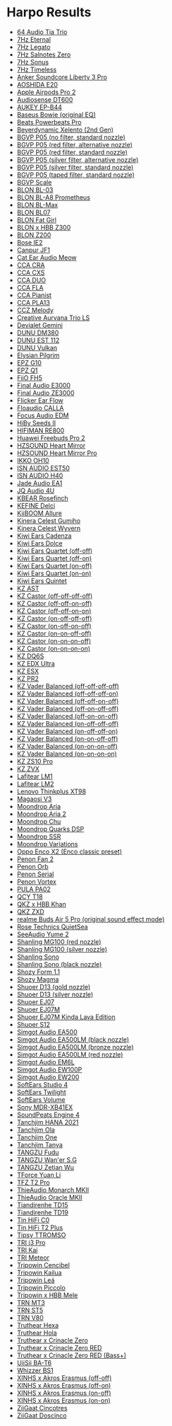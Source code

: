 # Harpo Results

- [64 Audio Tia Trio](./in-ear/64%20Audio%20Tia%20Trio)
- [7Hz Eternal](./in-ear/7Hz%20Eternal)
- [7Hz Legato](./in-ear/7Hz%20Legato)
- [7Hz Salnotes Zero](./in-ear/7Hz%20Salnotes%20Zero)
- [7Hz Sonus](./in-ear/7Hz%20Sonus)
- [7Hz Timeless](./in-ear/7Hz%20Timeless)
- [Anker Soundcore Liberty 3 Pro](./in-ear/Anker%20Soundcore%20Liberty%203%20Pro)
- [AOSHIDA E20](./in-ear/AOSHIDA%20E20)
- [Apple Airpods Pro 2](./in-ear/Apple%20Airpods%20Pro%202)
- [Audiosense DT600](./in-ear/Audiosense%20DT600)
- [AUKEY EP-B44](./in-ear/AUKEY%20EP-B44)
- [Baseus Bowie (original EQ)](./in-ear/Baseus%20Bowie%20(original%20EQ))
- [Beats Powerbeats Pro](./in-ear/Beats%20Powerbeats%20Pro)
- [Beyerdynamic Xelento (2nd Gen)](./in-ear/Beyerdynamic%20Xelento%20(2nd%20Gen))
- [BGVP P05 (no filter, standard nozzle)](./in-ear/BGVP%20P05%20(no%20filter,%20standard%20nozzle))
- [BGVP P05 (red filter, alternative nozzle)](./in-ear/BGVP%20P05%20(red%20filter,%20alternative%20nozzle))
- [BGVP P05 (red filter, standard nozzle)](./in-ear/BGVP%20P05%20(red%20filter,%20standard%20nozzle))
- [BGVP P05 (silver filter, alternative nozzle)](./in-ear/BGVP%20P05%20(silver%20filter,%20alternative%20nozzle))
- [BGVP P05 (silver filter, standard nozzle)](./in-ear/BGVP%20P05%20(silver%20filter,%20standard%20nozzle))
- [BGVP P05 (taped filter, standard nozzle)](./in-ear/BGVP%20P05%20(taped%20filter,%20standard%20nozzle))
- [BGVP Scale](./in-ear/BGVP%20Scale)
- [BLON BL-03](./in-ear/BLON%20BL-03)
- [BLON BL-A8 Prometheus](./in-ear/BLON%20BL-A8%20Prometheus)
- [BLON BL-Max](./in-ear/BLON%20BL-Max)
- [BLON BL07](./in-ear/BLON%20BL07)
- [BLON Fat Girl](./in-ear/BLON%20Fat%20Girl)
- [BLON x HBB Z300](./in-ear/BLON%20x%20HBB%20Z300)
- [BLON Z200](./in-ear/BLON%20Z200)
- [Bose IE2](./in-ear/Bose%20IE2)
- [Canpur JF1](./in-ear/Canpur%20JF1)
- [Cat Ear Audio Meow](./in-ear/Cat%20Ear%20Audio%20Meow)
- [CCA CRA](./in-ear/CCA%20CRA)
- [CCA CXS](./in-ear/CCA%20CXS)
- [CCA DUO](./in-ear/CCA%20DUO)
- [CCA FLA](./in-ear/CCA%20FLA)
- [CCA Pianist](./in-ear/CCA%20Pianist)
- [CCA PLA13](./in-ear/CCA%20PLA13)
- [CCZ Melody](./in-ear/CCZ%20Melody)
- [Creative Aurvana Trio LS](./in-ear/Creative%20Aurvana%20Trio%20LS)
- [Devialet Gemini](./in-ear/Devialet%20Gemini)
- [DUNU DM380](./in-ear/DUNU%20DM380)
- [DUNU EST 112](./in-ear/DUNU%20EST%20112)
- [DUNU Vulkan](./in-ear/DUNU%20Vulkan)
- [Elysian Pilgrim](./in-ear/Elysian%20Pilgrim)
- [EPZ G10](./in-ear/EPZ%20G10)
- [EPZ Q1](./in-ear/EPZ%20Q1)
- [FiiO FH5](./in-ear/FiiO%20FH5)
- [Final Audio E3000](./in-ear/Final%20Audio%20E3000)
- [Final Audio ZE3000](./in-ear/Final%20Audio%20ZE3000)
- [Flicker Ear Flow](./in-ear/Flicker%20Ear%20Flow)
- [Floaudio CALLA](./in-ear/Floaudio%20CALLA)
- [Focus Audio EDM](./in-ear/Focus%20Audio%20EDM)
- [HiBy Seeds II](./in-ear/HiBy%20Seeds%20II)
- [HIFIMAN RE800](./in-ear/HIFIMAN%20RE800)
- [Huawei Freebuds Pro 2](./in-ear/Huawei%20Freebuds%20Pro%202)
- [HZSOUND Heart Mirror](./in-ear/HZSOUND%20Heart%20Mirror)
- [HZSOUND Heart Mirror Pro](./in-ear/HZSOUND%20Heart%20Mirror%20Pro)
- [IKKO OH10](./in-ear/IKKO%20OH10)
- [ISN AUDIO EST50](./in-ear/ISN%20AUDIO%20EST50)
- [ISN AUDIO H40](./in-ear/ISN%20AUDIO%20H40)
- [Jade Audio EA1](./in-ear/Jade%20Audio%20EA1)
- [JQ Audio 4U](./in-ear/JQ%20Audio%204U)
- [KBEAR Rosefinch](./in-ear/KBEAR%20Rosefinch)
- [KEFINE Delci](./in-ear/KEFINE%20Delci)
- [KiiBOOM Allure](./in-ear/KiiBOOM%20Allure)
- [Kinera Celest Gumiho](./in-ear/Kinera%20Celest%20Gumiho)
- [Kinera Celest Wyvern](./in-ear/Kinera%20Celest%20Wyvern)
- [Kiwi Ears Cadenza](./in-ear/Kiwi%20Ears%20Cadenza)
- [Kiwi Ears Dolce](./in-ear/Kiwi%20Ears%20Dolce)
- [Kiwi Ears Quartet (off-off)](./in-ear/Kiwi%20Ears%20Quartet%20(off-off))
- [Kiwi Ears Quartet (off-on)](./in-ear/Kiwi%20Ears%20Quartet%20(off-on))
- [Kiwi Ears Quartet (on-off)](./in-ear/Kiwi%20Ears%20Quartet%20(on-off))
- [Kiwi Ears Quartet (on-on)](./in-ear/Kiwi%20Ears%20Quartet%20(on-on))
- [Kiwi Ears Quintet](./in-ear/Kiwi%20Ears%20Quintet)
- [KZ AST](./in-ear/KZ%20AST)
- [KZ Castor (off-off-off-off)](./in-ear/KZ%20Castor%20(off-off-off-off))
- [KZ Castor (off-off-on-off)](./in-ear/KZ%20Castor%20(off-off-on-off))
- [KZ Castor (off-off-on-on)](./in-ear/KZ%20Castor%20(off-off-on-on))
- [KZ Castor (on-off-off-off)](./in-ear/KZ%20Castor%20(on-off-off-off))
- [KZ Castor (on-off-on-off)](./in-ear/KZ%20Castor%20(on-off-on-off))
- [KZ Castor (on-on-off-off)](./in-ear/KZ%20Castor%20(on-on-off-off))
- [KZ Castor (on-on-on-off)](./in-ear/KZ%20Castor%20(on-on-on-off))
- [KZ Castor (on-on-on-on)](./in-ear/KZ%20Castor%20(on-on-on-on))
- [KZ DQ6S](./in-ear/KZ%20DQ6S)
- [KZ EDX Ultra](./in-ear/KZ%20EDX%20Ultra)
- [KZ ESX](./in-ear/KZ%20ESX)
- [KZ PR2](./in-ear/KZ%20PR2)
- [KZ Vader Balanced (off-off-off-off)](./in-ear/KZ%20Vader%20Balanced%20(off-off-off-off))
- [KZ Vader Balanced (off-off-off-on)](./in-ear/KZ%20Vader%20Balanced%20(off-off-off-on))
- [KZ Vader Balanced (off-off-on-off)](./in-ear/KZ%20Vader%20Balanced%20(off-off-on-off))
- [KZ Vader Balanced (off-on-off-off)](./in-ear/KZ%20Vader%20Balanced%20(off-on-off-off))
- [KZ Vader Balanced (off-on-on-off)](./in-ear/KZ%20Vader%20Balanced%20(off-on-on-off))
- [KZ Vader Balanced (on-off-off-off)](./in-ear/KZ%20Vader%20Balanced%20(on-off-off-off))
- [KZ Vader Balanced (on-off-off-on)](./in-ear/KZ%20Vader%20Balanced%20(on-off-off-on))
- [KZ Vader Balanced (on-on-off-off)](./in-ear/KZ%20Vader%20Balanced%20(on-on-off-off))
- [KZ Vader Balanced (on-on-on-off)](./in-ear/KZ%20Vader%20Balanced%20(on-on-on-off))
- [KZ Vader Balanced (on-on-on-on)](./in-ear/KZ%20Vader%20Balanced%20(on-on-on-on))
- [KZ ZS10 Pro](./in-ear/KZ%20ZS10%20Pro)
- [KZ ZVX](./in-ear/KZ%20ZVX)
- [Lafitear LM1](./in-ear/Lafitear%20LM1)
- [Lafitear LM2](./in-ear/Lafitear%20LM2)
- [Lenovo Thinkplus XT98](./in-ear/Lenovo%20Thinkplus%20XT98)
- [Magaosi V3](./in-ear/Magaosi%20V3)
- [Moondrop Aria](./in-ear/Moondrop%20Aria)
- [Moondrop Aria 2](./in-ear/Moondrop%20Aria%202)
- [Moondrop Chu](./in-ear/Moondrop%20Chu)
- [Moondrop Quarks DSP](./in-ear/Moondrop%20Quarks%20DSP)
- [Moondrop SSR](./in-ear/Moondrop%20SSR)
- [Moondrop Variations](./in-ear/Moondrop%20Variations)
- [Oppo Enco X2 (Enco classic preset)](./in-ear/Oppo%20Enco%20X2%20(Enco%20classic%20preset))
- [Penon Fan 2](./in-ear/Penon%20Fan%202)
- [Penon Orb](./in-ear/Penon%20Orb)
- [Penon Serial](./in-ear/Penon%20Serial)
- [Penon Vortex](./in-ear/Penon%20Vortex)
- [PULA PA02](./in-ear/PULA%20PA02)
- [QCY T18](./in-ear/QCY%20T18)
- [QKZ x HBB Khan](./in-ear/QKZ%20x%20HBB%20Khan)
- [QKZ ZXD](./in-ear/QKZ%20ZXD)
- [realme Buds Air 5 Pro (original sound effect mode)](./in-ear/realme%20Buds%20Air%205%20Pro%20(original%20sound%20effect%20mode))
- [Rose Technics QuietSea](./in-ear/Rose%20Technics%20QuietSea)
- [SeeAudio Yume 2](./in-ear/SeeAudio%20Yume%202)
- [Shanling MG100 (red nozzle)](./in-ear/Shanling%20MG100%20(red%20nozzle))
- [Shanling MG100 (silver nozzle)](./in-ear/Shanling%20MG100%20(silver%20nozzle))
- [Shanling Sono](./in-ear/Shanling%20Sono)
- [Shanling Sono (black nozzle)](./in-ear/Shanling%20Sono%20(black%20nozzle))
- [Shozy Form 1.1](./in-ear/Shozy%20Form%201.1)
- [Shozy Magma](./in-ear/Shozy%20Magma)
- [Shuoer D13 (gold nozzle)](./in-ear/Shuoer%20D13%20(gold%20nozzle))
- [Shuoer D13 (silver nozzle)](./in-ear/Shuoer%20D13%20(silver%20nozzle))
- [Shuoer EJ07](./in-ear/Shuoer%20EJ07)
- [Shuoer EJ07M](./in-ear/Shuoer%20EJ07M)
- [Shuoer EJ07M Kinda Lava Edition](./in-ear/Shuoer%20EJ07M%20Kinda%20Lava%20Edition)
- [Shuoer S12](./in-ear/Shuoer%20S12)
- [Simgot Audio EA500](./in-ear/Simgot%20Audio%20EA500)
- [Simgot Audio EA500LM (black nozzle)](./in-ear/Simgot%20Audio%20EA500LM%20(black%20nozzle))
- [Simgot Audio EA500LM (bronze nozzle)](./in-ear/Simgot%20Audio%20EA500LM%20(bronze%20nozzle))
- [Simgot Audio EA500LM (red nozzle)](./in-ear/Simgot%20Audio%20EA500LM%20(red%20nozzle))
- [Simgot Audio EM6L](./in-ear/Simgot%20Audio%20EM6L)
- [Simgot Audio EW100P](./in-ear/Simgot%20Audio%20EW100P)
- [Simgot Audio EW200](./in-ear/Simgot%20Audio%20EW200)
- [SoftEars Studio 4](./in-ear/SoftEars%20Studio%204)
- [SoftEars Twilight](./in-ear/SoftEars%20Twilight)
- [SoftEars Volume](./in-ear/SoftEars%20Volume)
- [Sony MDR-XB41EX](./in-ear/Sony%20MDR-XB41EX)
- [SoundPeats Engine 4](./in-ear/SoundPeats%20Engine%204)
- [Tanchjim HANA 2021](./in-ear/Tanchjim%20HANA%202021)
- [Tanchjim Ola](./in-ear/Tanchjim%20Ola)
- [Tanchjim One](./in-ear/Tanchjim%20One)
- [Tanchjim Tanya](./in-ear/Tanchjim%20Tanya)
- [TANGZU Fudu](./in-ear/TANGZU%20Fudu)
- [TANGZU Wan'er S.G](./in-ear/TANGZU%20Wan'er%20S.G)
- [TANGZU Zetian Wu](./in-ear/TANGZU%20Zetian%20Wu)
- [TForce Yuan Li](./in-ear/TForce%20Yuan%20Li)
- [TFZ T2 Pro](./in-ear/TFZ%20T2%20Pro)
- [ThieAudio Monarch MKII](./in-ear/ThieAudio%20Monarch%20MKII)
- [ThieAudio Oracle MKII](./in-ear/ThieAudio%20Oracle%20MKII)
- [Tiandirenhe TD15](./in-ear/Tiandirenhe%20TD15)
- [Tiandirenhe TD19](./in-ear/Tiandirenhe%20TD19)
- [Tin HiFi C0](./in-ear/Tin%20HiFi%20C0)
- [Tin HiFi T2 Plus](./in-ear/Tin%20HiFi%20T2%20Plus)
- [Tipsy TTROMSO](./in-ear/Tipsy%20TTROMSO)
- [TRI i3 Pro](./in-ear/TRI%20i3%20Pro)
- [TRI Kai](./in-ear/TRI%20Kai)
- [TRI Meteor](./in-ear/TRI%20Meteor)
- [Tripowin Cencibel](./in-ear/Tripowin%20Cencibel)
- [Tripowin Kailua](./in-ear/Tripowin%20Kailua)
- [Tripowin Leá](./in-ear/Tripowin%20Le%C3%A1)
- [Tripowin Piccolo](./in-ear/Tripowin%20Piccolo)
- [Tripowin x HBB Mele](./in-ear/Tripowin%20x%20HBB%20Mele)
- [TRN MT3](./in-ear/TRN%20MT3)
- [TRN ST5](./in-ear/TRN%20ST5)
- [TRN V80](./in-ear/TRN%20V80)
- [Truthear Hexa](./in-ear/Truthear%20Hexa)
- [Truthear Hola](./in-ear/Truthear%20Hola)
- [Truthear x Crinacle Zero](./in-ear/Truthear%20x%20Crinacle%20Zero)
- [Truthear x Crinacle Zero RED](./in-ear/Truthear%20x%20Crinacle%20Zero%20RED)
- [Truthear x Crinacle Zero RED (Bass+)](./in-ear/Truthear%20x%20Crinacle%20Zero%20RED%20(Bass+))
- [UiiSii BA-T6](./in-ear/UiiSii%20BA-T6)
- [Whizzer BS1](./in-ear/Whizzer%20BS1)
- [XINHS x Akros Erasmus (off-off)](./in-ear/XINHS%20x%20Akros%20Erasmus%20(off-off))
- [XINHS x Akros Erasmus (off-on)](./in-ear/XINHS%20x%20Akros%20Erasmus%20(off-on))
- [XINHS x Akros Erasmus (on-off)](./in-ear/XINHS%20x%20Akros%20Erasmus%20(on-off))
- [XINHS x Akros Erasmus (on-on)](./in-ear/XINHS%20x%20Akros%20Erasmus%20(on-on))
- [ZiiGaat Cincotres](./in-ear/ZiiGaat%20Cincotres)
- [ZiiGaat Doscinco](./in-ear/ZiiGaat%20Doscinco)
